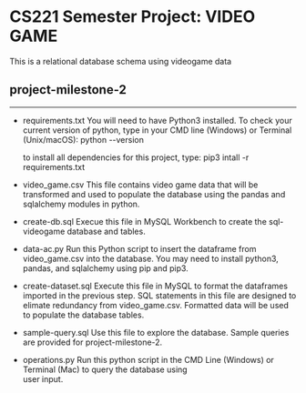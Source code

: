 # CS221 Semester Project: VIDEO GAME

This is a relational database schema using videogame data

## project-milestone-2

---

- requirements.txt
  You will need to have Python3 installed. To check your current version of python, type in your CMD line (Windows) or Terminal (Unix/macOS):
  python --version

  to install all dependencies for this project, type:
  pip3 intall -r requirements.txt

- video_game.csv
  This file contains video game data that will be transformed and used to populate the database using the pandas and sqlalchemy modules in python.

- create-db.sql
  Execue this file in MySQL Workbench to create the sql-videogame database and tables.

- data-ac.py
  Run this Python script to insert the dataframe from video_game.csv into the database. You may need to install python3, pandas, and sqlalchemy using pip and pip3.

- create-dataset.sql
  Execute this file in MySQL to format the dataframes imported in the previous step.
  SQL statements in this file are designed to elimate redundancy from video_game.csv.
  Formatted data will be used to populate the database tables.

- sample-query.sql
  Use this file to explore the database. Sample queries are provided for project-milestone-2.

- operations.py
  Run this python script in the CMD Line (Windows) or Terminal (Mac) to query the database using  
  user input.
